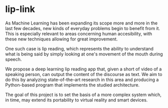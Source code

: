 # lip-link

As Machine Learning has been expanding its scope more and more in the last few decades, new kinds of everyday problems begin to benefit from it. This is especially relevant to areas concerning human accesibility, with these new techniques allowing for great improvement.

One such case is lip reading, which represents the ability to understand what is being said by simply looking at one's movement of the mouth during speech.

We propose a deep learning lip reading app that, given a short of video of a speaking person, can output the content of the discourse as text. We aim to do this by analyzing state-of-the-art research in this area and producing a Python-based program that implements the studied architecture.

The goal of this project is to set the basis of a more complex system which, in time, may extend its portability to virtual reality and smart devices.

